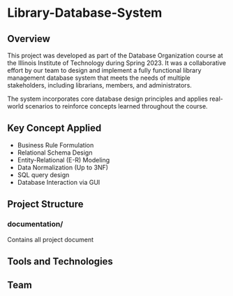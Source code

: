 # Library-Database-System
## Overview
This project was developed as part of the Database Organization course at the Illinois Institute of Technology during Spring 2023. It was a collaborative effort by our team to design and implement a fully functional library management database system that meets the needs of multiple stakeholders, including librarians, members, and administrators.

The system incorporates core database design principles and applies real-world scenarios to reinforce concepts learned throughout the course.
## Key Concept Applied
* Business Rule Formulation
* Relational Schema Design
* Entity-Relational (E-R) Modeling
* Data Normalization (Up to 3NF)
* SQL query design
* Database Interaction via GUI
## Project Structure
### documentation/
Contains all project document

## Tools and Technologies 
## Team



